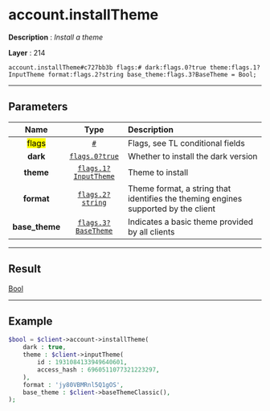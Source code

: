 # account.installTheme

**Description** : *Install a theme*

**Layer** : 214

```tl
account.installTheme#c727bb3b flags:# dark:flags.0?true theme:flags.1?InputTheme format:flags.2?string base_theme:flags.3?BaseTheme = Bool;
```

---

## Parameters

| Name | Type | Description |
| :---: | :---: | :--- |
| <mark>flags</mark> | [`#`](type/#) | Flags, see TL conditional fields |
| **dark** | [`flags.0?true`](type/true) | Whether to install the dark version |
| **theme** | [`flags.1?InputTheme`](type/InputTheme) | Theme to install |
| **format** | [`flags.2?string`](type/string) | Theme format, a string that identifies the theming engines supported by the client |
| **base_theme** | [`flags.3?BaseTheme`](type/BaseTheme) | Indicates a basic theme provided by all clients |

---

## Result

[Bool](type/Bool)

---

## Example

```php
$bool = $client->account->installTheme(
	dark : true,
	theme : $client->inputTheme(
		id : 1931084133949640601,
		access_hash : 6960511077321223297,
	),
	format : 'jy80VBMRnl5Q1gOS',
	base_theme : $client->baseThemeClassic(),
);
```